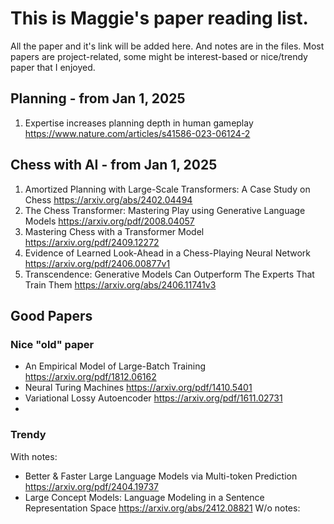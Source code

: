 # This is Maggie's paper reading list. 
All the paper and it's link will be added here. And notes are in the files. Most papers are project-related, some might be interest-based or nice/trendy paper that I enjoyed. 

## Planning - from Jan 1, 2025
1. Expertise increases planning depth in human gameplay https://www.nature.com/articles/s41586-023-06124-2 

## Chess with AI - from Jan 1, 2025
1. Amortized Planning with Large-Scale Transformers: A Case Study on Chess https://arxiv.org/abs/2402.04494
2. The Chess Transformer: Mastering Play using Generative Language Models https://arxiv.org/pdf/2008.04057
3. Mastering Chess with a Transformer Model https://arxiv.org/pdf/2409.12272
4. Evidence of Learned Look-Ahead in a Chess-Playing Neural Network https://arxiv.org/pdf/2406.00877v1
5. Transcendence: Generative Models Can Outperform The Experts That Train Them https://arxiv.org/abs/2406.11741v3

## Good Papers
### Nice "old"  paper
- An Empirical Model of Large-Batch Training https://arxiv.org/pdf/1812.06162
- Neural Turing Machines https://arxiv.org/pdf/1410.5401
- Variational Lossy Autoencoder https://arxiv.org/pdf/1611.02731
- 
### Trendy
With notes:
- Better & Faster Large Language Models via Multi-token Prediction https://arxiv.org/pdf/2404.19737
- Large Concept Models: Language Modeling in a Sentence Representation Space https://arxiv.org/abs/2412.08821
W/o notes:

